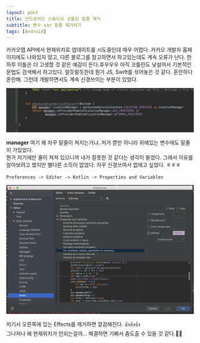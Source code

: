```yaml
---
layout: post
title: 안드로이드 스튜디오 코틀린 밑줄 제거
subtitle: 변수 var 밑줄 제거하기
tags: [Android]
---
```


카카오맵 API에서 현재위치로 업데이트를 시도중인데 매우 어렵다. 카카오 개발자 홈페이지에도 나와있지 않고, 다른 블로그를 참고하면서 하고있는데도 계속 오류가 난다. 한 하루 이틀은 더 고생할 것 같은 예감이 든다.후우우우 아직 코틀린도 낯설어서 기본적인 문법도 검색해서 하고있다. 알듯말듯한데 뭔가 JS, Swift를 섞어놓은 것 같다. 혼란하다 혼란해. 그런데 개발하면서도 계속 신경쓰이는 부분이 있었다.

![anroid_underline](/img/190602/190602_img_1.png)  

**manager** 여기 왜 자꾸 밑줄이 쳐지는거냐. 저거 뿐만 아니라 위에있는 변수에도 밑줄이 가있었다.  
뭔가 저기에만 줄이 쳐져 있으니까 내가 잘못한 것 같다는 생각이 들었다. 그래서 이유를 알아보려고 했지만 별다른 소득이 없었다.
자꾸 신경쓰여서 없애고 싶었다. ㅎㅎㅎ

`Preferences -> Editor -> Kotlin -> Properties and Variables`

![setting](/img/190602/190602_img_2.png)  

저기서 오른쪽에 있는 Effects를 제거하면 깔끔해진다. 👍👍👍  
그나저나 왜 현재위치가 안되는걸까... 해결하면 기뻐서 춤도출 수 있을 것 같다.🤸‍♀
